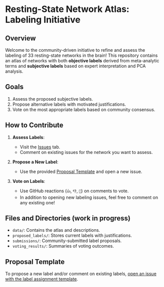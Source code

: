 # Resting-State Network Atlas: Labeling Initiative

## Overview
Welcome to the community-driven initiative to refine and assess the labeling of 33 resting-state networks in the brain! This repository contains an atlas of networks with both **objective labels** derived from meta-analytic terms and **subjective labels** based on expert interpretation and PCA analysis.

## Goals
1. Assess the proposed subjective labels.
2. Propose alternative labels with motivated justifications.
3. Vote on the most appropriate labels based on community consensus.

## How to Contribute
1. **Assess Labels**:
   - Visit the [Issues](../../issues) tab.
   - Comment on existing issues for the network you want to assess.

2. **Propose a New Label**:
   - Use the provided [Proposal Template](#proposal-template) and open a new issue.

3. **Vote on Labels**:
   - Use GitHub reactions (`👍`, `👎`, `🧐`) on comments to vote.
   - In addition to opening new labeling issues, feel free to comment on any existing one!

## Files and Directories (**work in progress**)
- `data/`: Contains the atlas and descriptions.
- `proposed_labels/`: Stores current labels with justifications.
- `submissions/`: Community-submitted label proposals.
- `voting_results/`: Summaries of voting outcomes.

## Proposal Template
To propose a new label and/or comment on existing labels, [open an issue with the label assignment template](../../issues/new?assignees=&labels=&projects=&template=label-assessment.md&title=%5BLABELING%5D+RSNXX+-+LABEL).
